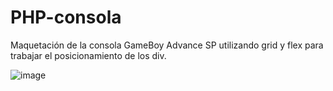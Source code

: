 # PHP-consola

Maquetación de la consola GameBoy Advance SP utilizando grid y flex para trabajar el posicionamiento de los div.

![image](https://user-images.githubusercontent.com/16335672/119152576-b7e01c80-ba50-11eb-8031-bbafe98e1077.png)


